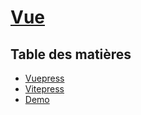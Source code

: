 # [Vue](../readme.md)

## Table des matières

* [Vuepress](vuepress.md)
* [Vitepress](vitepress.md)
* [Demo](demo.md)
